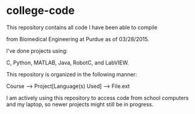 # college-code

This repository contains all code I have been able to compile

from Biomedical Engineering at Purdue as of 03/28/2015. 


I've done projects using: 

C, Python, MATLAB, Java, RobotC, and LabVIEW.

This repository is organized in the following manner:

Course --> Project[Language(s) Used] --> File.ext

I am actively using this repository to access code from school computers and my laptop, so newer projects might still be in progress.
